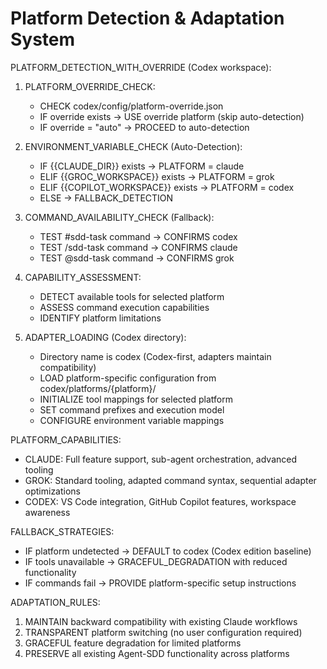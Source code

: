 # Platform Detection & Adaptation System

PLATFORM_DETECTION_WITH_OVERRIDE (Codex workspace):

1. PLATFORM_OVERRIDE_CHECK:
   - CHECK codex/config/platform-override.json
   - IF override exists → USE override platform (skip auto-detection)
   - IF override = "auto" → PROCEED to auto-detection

2. ENVIRONMENT_VARIABLE_CHECK (Auto-Detection):
   - IF {{CLAUDE_DIR}} exists → PLATFORM = claude
   - ELIF {{GROC_WORKSPACE}} exists → PLATFORM = grok
   - ELIF {{COPILOT_WORKSPACE}} exists → PLATFORM = codex
   - ELSE → FALLBACK_DETECTION

3. COMMAND_AVAILABILITY_CHECK (Fallback):
   - TEST #sdd-task command → CONFIRMS codex
   - TEST /sdd-task command → CONFIRMS claude
   - TEST @sdd-task command → CONFIRMS grok

4. CAPABILITY_ASSESSMENT:
   - DETECT available tools for selected platform
   - ASSESS command execution capabilities
   - IDENTIFY platform limitations

5. ADAPTER_LOADING (Codex directory):
   - Directory name is codex (Codex-first, adapters maintain compatibility)
   - LOAD platform-specific configuration from codex/platforms/{platform}/
   - INITIALIZE tool mappings for selected platform
   - SET command prefixes and execution model
   - CONFIGURE environment variable mappings

PLATFORM_CAPABILITIES:
- CLAUDE: Full feature support, sub-agent orchestration, advanced tooling
- GROK: Standard tooling, adapted command syntax, sequential adapter optimizations
- CODEX: VS Code integration, GitHub Copilot features, workspace awareness

FALLBACK_STRATEGIES:
- IF platform undetected → DEFAULT to codex (Codex edition baseline)
- IF tools unavailable → GRACEFUL_DEGRADATION with reduced functionality
- IF commands fail → PROVIDE platform-specific setup instructions

ADAPTATION_RULES:
1. MAINTAIN backward compatibility with existing Claude workflows
2. TRANSPARENT platform switching (no user configuration required)
3. GRACEFUL feature degradation for limited platforms
4. PRESERVE all existing Agent-SDD functionality across platforms
